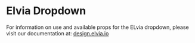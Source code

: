 # Elvia Dropdown

For information on use and available props for the ELvia dropdown, please visit our documentation at:
<a href="https://design.elvia.io/components/dropdown#Overview">design.elvia.io</a>
